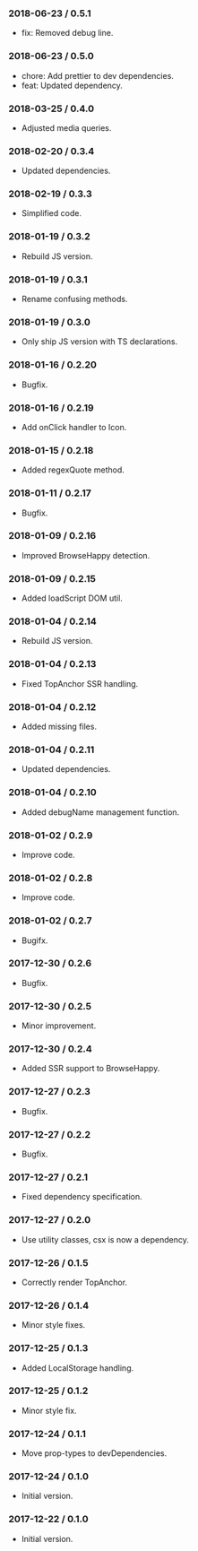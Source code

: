 ### 2018-06-23 / 0.5.1

* fix: Removed debug line.

### 2018-06-23 / 0.5.0

* chore: Add prettier to dev dependencies.
* feat: Updated dependency.

### 2018-03-25 / 0.4.0

* Adjusted media queries.

### 2018-02-20 / 0.3.4

* Updated dependencies.

### 2018-02-19 / 0.3.3

* Simplified code.

### 2018-01-19 / 0.3.2

* Rebuild JS version.

### 2018-01-19 / 0.3.1

* Rename confusing methods.

### 2018-01-19 / 0.3.0

* Only ship JS version with TS declarations.

### 2018-01-16 / 0.2.20

* Bugfix.

### 2018-01-16 / 0.2.19

* Add onClick handler to Icon.

### 2018-01-15 / 0.2.18

* Added regexQuote method.

### 2018-01-11 / 0.2.17

* Bugfix.

### 2018-01-09 / 0.2.16

* Improved BrowseHappy detection.

### 2018-01-09 / 0.2.15

* Added loadScript DOM util.

### 2018-01-04 / 0.2.14

* Rebuild JS version.

### 2018-01-04 / 0.2.13

* Fixed TopAnchor SSR handling.

### 2018-01-04 / 0.2.12

* Added missing files.

### 2018-01-04 / 0.2.11

* Updated dependencies.

### 2018-01-04 / 0.2.10

* Added debugName management function.

### 2018-01-02 / 0.2.9

* Improve code.

### 2018-01-02 / 0.2.8

* Improve code.

### 2018-01-02 / 0.2.7

* Bugifx.

### 2017-12-30 / 0.2.6

* Bugfix.

### 2017-12-30 / 0.2.5

* Minor improvement.

### 2017-12-30 / 0.2.4

* Added SSR support to BrowseHappy.

### 2017-12-27 / 0.2.3

* Bugfix.

### 2017-12-27 / 0.2.2

* Bugfix.

### 2017-12-27 / 0.2.1

* Fixed dependency specification.

### 2017-12-27 / 0.2.0

* Use utility classes, csx is now a dependency.

### 2017-12-26 / 0.1.5

* Correctly render TopAnchor.

### 2017-12-26 / 0.1.4

* Minor style fixes.

### 2017-12-25 / 0.1.3

* Added LocalStorage handling.

### 2017-12-25 / 0.1.2

* Minor style fix.

### 2017-12-24 / 0.1.1

* Move prop-types to devDependencies.

### 2017-12-24 / 0.1.0

* Initial version.

### 2017-12-22 / 0.1.0

* Initial version.
